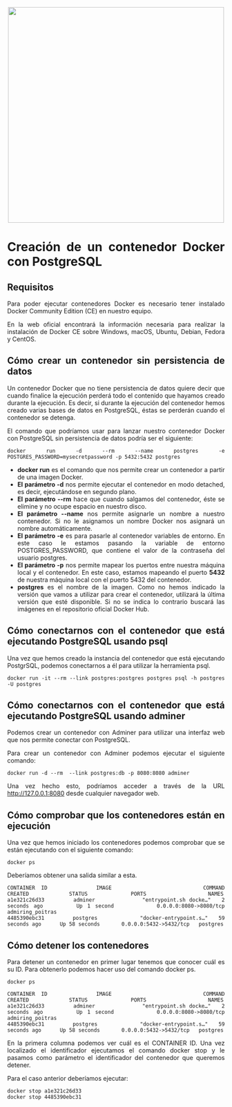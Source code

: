 <div align="justify">

<div align="center">
<img src="https://www.ovhcloud.com/sites/default/files/styles/large_screens_1x/public/2021-09/ECX-1909_Hero_PostgreSQL_600x400%402x.webp" width="500px"/>
</div>

# Creación de un contenedor Docker con PostgreSQL

## Requisitos

Para poder ejecutar contenedores Docker es necesario tener instalado Docker Community Edition (CE) en nuestro equipo.

En la web oficial encontrará la información necesaria para realizar la instalación de Docker CE sobre Windows, macOS, Ubuntu, Debian, Fedora y CentOS.

## Cómo crear un contenedor sin persistencia de datos

Un contenedor Docker que no tiene persistencia de datos quiere decir que cuando finalice la ejecución perderá todo el contenido que hayamos creado durante la ejecución. Es decir, si durante la ejecución del contenedor hemos creado varias bases de datos en PostgreSQL, éstas se perderán cuando el contenedor se detenga.

El comando que podríamos usar para lanzar nuestro contenedor Docker con PostgreSQL sin persistencia de datos podría ser el siguiente:

```
docker run -d --rm --name postgres -e POSTGRES_PASSWORD=mysecretpassword -p 5432:5432 postgres
```
    
- __docker run__ es el comando que nos permite crear un contenedor a partir de una imagen Docker.
- __El parámetro -d__ nos permite ejecutar el contenedor en modo detached, es decir, ejecutándose en segundo plano.
- __El parámetro --rm__ hace que cuando salgamos del contenedor, éste se elimine y no ocupe espacio en nuestro disco.
- __El parámetro --name__ nos permite asignarle un nombre a nuestro contenedor. Si no le asignamos un nombre Docker nos asignará un nombre automáticamente.
- __El parámetro -e__ es para pasarle al contenedor variables de entorno. En este caso le estamos pasando la variable de entorno POSTGRES_PASSWORD, que contiene el valor de la contraseña del usuario postgres.
- __El parámetro -p__ nos permite mapear los puertos entre nuestra máquina local y el contenedor. En este caso, estamos mapeando el puerto __5432__ de nuestra máquina local con el puerto 5432 del contenedor.
- __postgres__ es el nombre de la imagen. Como no hemos indicado la versión que vamos a utilizar para crear el contenedor, utilizará la última versión que esté disponible. Si no se indica lo contrario buscará las imágenes en el repositorio oficial Docker Hub.

## Cómo conectarnos con el contenedor que está ejecutando PostgreSQL usando psql

Una vez que hemos creado la instancia del contenedor que está ejecutando PostgrSQL, podemos conectarnos a él para utilizar la herramienta psql.

```
docker run -it --rm --link postgres:postgres postgres psql -h postgres -U postgres
```

## Cómo conectarnos con el contenedor que está ejecutando PostgreSQL usando adminer

Podemos crear un contenedor con Adminer para utilizar una interfaz web que nos permite conectar con PostgreSQL.

Para crear un contenedor con Adminer podemos ejecutar el siguiente comando:

```
docker run -d --rm  --link postgres:db -p 8080:8080 adminer
```

Una vez hecho esto, podríamos acceder a través de la URL http://127.0.0.1:8080 desde cualquier navegador web.

## Cómo comprobar que los contenedores están en ejecución

Una vez que hemos iniciado los contenedores podemos comprobar que se están ejecutando con el siguiente comando:

```
docker ps
```

Deberíamos obtener una salida similar a esta.

```
CONTAINER ID        IMAGE               COMMAND                  CREATED             STATUS              PORTS                    NAMES
a1e321c26d33        adminer             "entrypoint.sh docke…"   2 seconds ago       Up 1 second         0.0.0.0:8080->8080/tcp   admiring_poitras
4485390ebc31        postgres            "docker-entrypoint.s…"   59 seconds ago      Up 58 seconds       0.0.0.0:5432->5432/tcp   postgres
```

## Cómo detener los contenedores

Para detener un contenedor en primer lugar tenemos que conocer cuál es su ID. Para obtenerlo podemos hacer uso del comando docker ps.

```
docker ps

CONTAINER ID        IMAGE               COMMAND                  CREATED             STATUS              PORTS                    NAMES
a1e321c26d33        adminer             "entrypoint.sh docke…"   2 seconds ago       Up 1 second         0.0.0.0:8080->8080/tcp   admiring_poitras
4485390ebc31        postgres            "docker-entrypoint.s…"   59 seconds ago      Up 58 seconds       0.0.0.0:5432->5432/tcp   postgres
```

En la primera columna podemos ver cuál es el CONTAINER ID. Una vez localizado el identificador ejecutamos el comando docker stop y le pasamos como parámetro el identificador del contenedor que queremos detener.

Para el caso anterior deberíamos ejecutar:

```
docker stop a1e321c26d33
docker stop 4485390ebc31
```

</div>